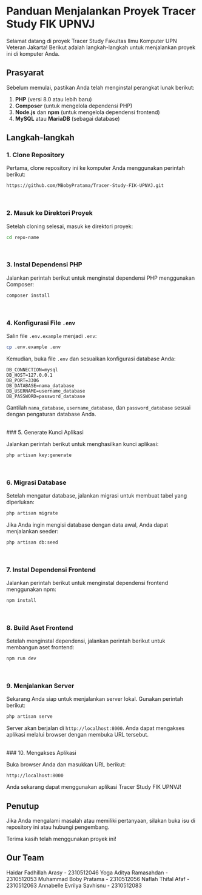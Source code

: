 # Panduan Menjalankan Proyek Tracer Study FIK UPNVJ

Selamat datang di proyek Tracer Study Fakultas Ilmu Komputer UPN Veteran Jakarta! Berikut adalah langkah-langkah untuk menjalankan proyek ini di komputer Anda.

## Prasyarat

Sebelum memulai, pastikan Anda telah menginstal perangkat lunak berikut:

1. **PHP** (versi 8.0 atau lebih baru)
2. **Composer** (untuk mengelola dependensi PHP)
3. **Node.js** dan **npm** (untuk mengelola dependensi frontend)
4. **MySQL** atau **MariaDB** (sebagai database)

## Langkah-langkah

### 1. Clone Repository

Pertama, clone repository ini ke komputer Anda menggunakan perintah berikut:

```bash
https://github.com/MBobyPratama/Tracer-Study-FIK-UPNVJ.git
```
<br>

### 2. Masuk ke Direktori Proyek

Setelah cloning selesai, masuk ke direktori proyek:

```bash
cd repo-name
```
<br>

### 3. Instal Dependensi PHP

Jalankan perintah berikut untuk menginstal dependensi PHP menggunakan Composer:

```bash
composer install
```
<br>

### 4. Konfigurasi File `.env`

Salin file `.env.example` menjadi `.env`:

```bash
cp .env.example .env
```

Kemudian, buka file `.env` dan sesuaikan konfigurasi database Anda:

```plaintext
DB_CONNECTION=mysql
DB_HOST=127.0.0.1
DB_PORT=3306
DB_DATABASE=nama_database
DB_USERNAME=username_database
DB_PASSWORD=password_database
```

Gantilah `nama_database`, `username_database`, dan `password_database` sesuai dengan pengaturan database Anda.

<br>
### 5. Generate Kunci Aplikasi

Jalankan perintah berikut untuk menghasilkan kunci aplikasi:

```bash
php artisan key:generate
```
<br>

### 6. Migrasi Database

Setelah mengatur database, jalankan migrasi untuk membuat tabel yang diperlukan:

```bash
php artisan migrate
```

Jika Anda ingin mengisi database dengan data awal, Anda dapat menjalankan seeder:

```bash
php artisan db:seed
```
<br>

### 7. Instal Dependensi Frontend

Jalankan perintah berikut untuk menginstal dependensi frontend menggunakan npm:

```bash
npm install
```
<br>

### 8. Build Aset Frontend

Setelah menginstal dependensi, jalankan perintah berikut untuk membangun aset frontend:

```bash
npm run dev
```
<br>

### 9. Menjalankan Server

Sekarang Anda siap untuk menjalankan server lokal. Gunakan perintah berikut:

```bash
php artisan serve
```

Server akan berjalan di `http://localhost:8000`. Anda dapat mengakses aplikasi melalui browser dengan membuka URL tersebut.

<br>
### 10. Mengakses Aplikasi

Buka browser Anda dan masukkan URL berikut:

```plaintext
http://localhost:8000
```

Anda sekarang dapat menggunakan aplikasi Tracer Study FIK UPNVJ!
<br>

## Penutup

Jika Anda mengalami masalah atau memiliki pertanyaan, silakan buka isu di repository ini atau hubungi pengembang.

Terima kasih telah menggunakan proyek ini!
<br>

## Our Team

Haidar Fadhillah Arasy - 2310512046
Yoga Aditya Ramasahdan - 2310512053
Muhammad Boby Pratama - 2310512056
Naflah Thifal Afaf - 2310512063
Annabelle Evrilya Savhisnu - 2310512083
